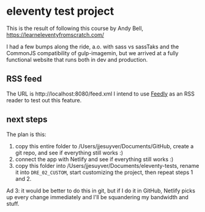# eleventy test project

This is the result of following this course by Andy Bell, https://learneleventyfromscratch.com/

I had a few bumps along the ride, a.o. with sass vs sassTaks and the CommonJS compatibility of gulp-imagemin, but we arrived at a fully functional website that runs both in dev and production.

## RSS feed
The URL is http://localhost:8080/feed.xml I intend to use [Feedly](https://feedly.com/) as an RSS reader to test out this feature.

## next steps
The plan is this:

1. copy this entire folder to /Users/jjesuyver/Documents/GitHub, create a git repo, and see if everything still works :)
2. connect the app with Netlify and see if everything still works :)
3. copy this folder into /Users/jjesuyver/Documents/eleventy-tests, rename it into `DRE_02_CUSTOM`, start customizing the project, then repeat steps 1 and 2.

Ad 3: it would be better to do this in git, but if I do it in GitHub, Netlify picks up every change immediately and I'll be squandering my bandwidth and stuff.
